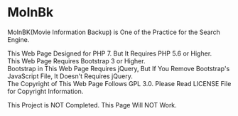 # MoInBk
MoInBK(Movie Information Backup) is One of the Practice for the Search Engine.


This Web Page Designed for PHP 7. But It Requires PHP 5.6 or Higher.
<br />
This Web Page Requires Bootstrap 3 or Higher. 
<br />
Bootstrap in This Web Page Requires jQuery, But If You Remove Bootstrap's JavaScript File, It Doesn't Requires jQuery. 
<br />
The Copyright of This Web Page Follows GPL 3.0. Please Read LICENSE File for Copyright Information.

This Project is NOT Completed. This Page Will NOT Work.
